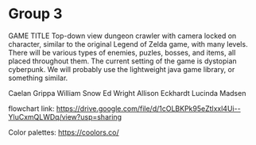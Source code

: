# Group 3
GAME TITLE
Top-down view dungeon crawler with camera locked on character, similar to the original Legend of Zelda game, with many levels. There will be various types of enemies, puzles, bosses, and items, all placed throughout them. The current setting of the game is dystopian cyberpunk.
We will probably use the lightweight java game library, or something similar.

Caelan Grippa 
William Snow
Ed Wright
Allison Eckhardt
Lucinda Madsen

flowchart link: https://drive.google.com/file/d/1cOLBKPk95eZtlxxl4Ui--YluCxmQLWDq/view?usp=sharing

Color palettes: https://coolors.co/
